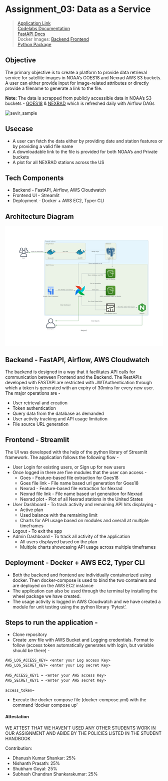 # Assignment_03: Data as a Service

> [Application Link](http://54.88.51.70:8501) <br>
> [Codelabs Documentation](https://codelabs-preview.appspot.com/?file_id=1zG832dq7KBnSKgSkrVcLHVQBfarUR8ALQIqqGmswVhE#4)<br>
> [FastAPI Docs](http://54.88.51.70:8000/docs) <br>
> Docker Images: [Backend](https://hub.docker.com/r/subhashchandran/assignment-03-fastapi),[Frontend](https://hub.docker.com/r/subhashchandran/assignment-03-streamlit) <br>
> [Python Package](https://pypi.org/project/typernexrad-cli/0.1.0/) <br>


## Objective 

The primary objective is to create a platform to provide data retrieval service for satellite images in NOAA’s GOES18 and Nexrad AWS S3 buckets. A user can either provide input for image-related attributes or directly provide a filename to generate a link to the file.

**Note:** The data is scrapped from publicly accessible data in NOAA’s S3 buckets - [GOES18](https://noaa-goes18.s3.amazonaws.com/index.html#ABI-L1b-RadC/) & [NEXRAD](https://noaa-nexrad-level2.s3.amazonaws.com/index.html) which is refreshed daily with Airflow DAGs

![sevir_sample](https://user-images.githubusercontent.com/114712818/218191862-49f8f32b-bc77-4e03-ae81-9ebac16b514a.gif)

## Usecase

- A user can fetch the data either by providing date and station features or by providing a valid file name
- A downloadable link to the file is provided for both NOAA’s and Private buckets
- A plot for all NEXRAD stations across the US

## Tech Components

- Backend - FastAPI, Airflow, AWS Cloudwatch
- Frontend UI - Streamlit 
- Deployment - Docker + AWS EC2, Typer CLI

## Architecture Diagram
![alt text](project_2.png)

## Backend - FastAPI, Airflow, AWS Cloudwatch

The backend is designed in a way that it facilitates API calls for communication between Frontend and the Backend. The RestAPIs developed with FASTAPI are restricted with JWTAuthentication through which a token is generated with an expiry of 30mins for every new user. The major operations are - 
- User retrieval and creation
- Token authentication
- Query data from the database as demanded
- User activity tracking and API usage limitation
- File source URL generation

## Frontend - Streamlit

The UI was developed with the help of the python library of Streamlit framework. The application follows the following flow - 

- User Login for existing users, or Sign up for new users
- Once logged in there are five modules that the user can access - 
  - Goes - Feature-based file extraction for Goes18 
  - Goes file link - File name based url generation for Goes18
  - Nexrad - Feature-based file extraction for Nexrad
  - Nexrad file link - File name based url generation for Nexrad
  - Nexrad plot - Plot of all Nexrad stations in the United States
- User Dashboard - To track activity and remaining API hits displaying - 
  - Active plan
  - Used balance with the remaining limit
  - Charts for API usage based on modules and overall at multiple timeframes
- Logout - To exit the app
- Admin Dashboard - To track all activity of the application 
  - All users displayed based on the plan
  - Multiple charts showcasing API usage across multiple timeframes

## Deployment - Docker + AWS EC2, Typer CLI

- Both the backend and frontend are individually containerized using docker. Then docker-compose is used to bind the two containers and are deployed on the AWS EC2 instance
- The application can also be used through the terminal by installing the wheel package we have created. 
- The usage activity is logged in AWS Cloudwatch and we have created a module for unit testing using the python library ‘Pytest’.  

## Steps to run the application - 

- Clone repository 
- Create .env file with AWS Bucket and Logging credentials. Format to follow (access token automatically generates with login, but variable should be there) -
```
AWS_LOG_ACCESS_KEY= <enter your Log access Key>
AWS_LOG_SECRET_KEY= <enter your Log secret Key>

AWS_ACCESS_KEY1 = <enter your AWS access Key>
AWS_SECRET_KEY1 = <enter your AWS secret Key>

access_token=
 ```
- Execute the docker compose file (docker-compose.yml) with the command ‘docker compose up’

#### Attestation
WE ATTEST THAT WE HAVEN’T USED ANY OTHER STUDENTS WORK IN OUR ASSIGNMENT AND ABIDE BY THE POLICIES LISTED IN THE STUDENT HANDBOOK

Contribution:
- Dhanush Kumar Shankar: 25%
- Nishanth Prasath: 25%
- Shubham Goyal: 25%
- Subhash Chandran Shankarakumar: 25%
